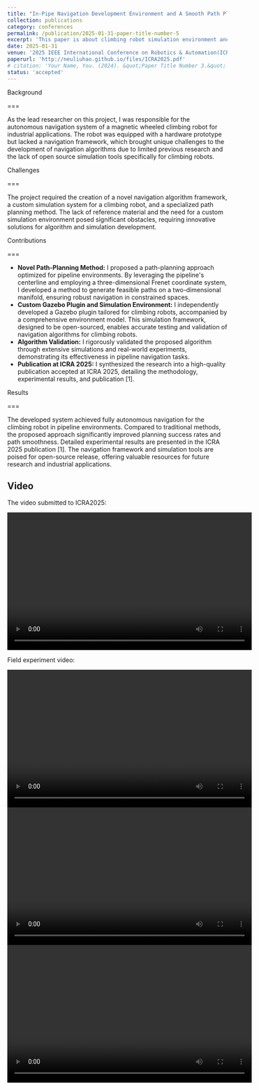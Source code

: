```yaml
---
title: "In-Pipe Navigation Development Environment and A Smooth Path Planning Method on Pipeline Surface."
collection: publications
category: conferences
permalink: /publication/2025-01-31-paper-title-number-5
excerpt: 'This paper is about climbing robot simulation environment and planning algorithm.'
date: 2025-01-31
venue: '2025 IEEE International Conference on Robotics & Automation(ICRA2025)'
paperurl: 'http://neuliuhao.github.io/files/ICRA2025.pdf'
# citation: 'Your Name, You. (2024). &quot;Paper Title Number 3.&quot; <i>GitHub Journal of Bugs</i>. 1(3).'
status: 'accepted'
---
```


Background

===

As the lead researcher on this project, I was responsible for the autonomous navigation system of a magnetic wheeled climbing robot for industrial applications. The robot was equipped with a hardware prototype but lacked a navigation framework, which brought unique challenges to the development of navigation algorithms due to limited previous research and the lack of open source simulation tools specifically for climbing robots.

Challenges

===

The project required the creation of a novel navigation algorithm framework, a custom simulation system for a climbing robot, and a specialized path planning method. The lack of reference material and the need for a custom simulation environment posed significant obstacles, requiring innovative solutions for algorithm and simulation development.

Contributions

===

- **Novel Path-Planning Method:** I proposed a path-planning approach optimized for pipeline environments. By leveraging the pipeline's centerline and employing a three-dimensional Frenet coordinate system, I developed a method to generate feasible paths on a two-dimensional manifold, ensuring robust navigation in constrained spaces.
- **Custom Gazebo Plugin and Simulation Environment:** I independently developed a Gazebo plugin tailored for climbing robots, accompanied by a comprehensive environment model. This simulation framework, designed to be open-sourced, enables accurate testing and validation of navigation algorithms for climbing robots.
- **Algorithm Validation:** I rigorously validated the proposed algorithm through extensive simulations and real-world experiments, demonstrating its effectiveness in pipeline navigation tasks.
- **Publication at ICRA 2025:** I synthesized the research into a high-quality publication accepted at ICRA 2025, detailing the methodology, experimental results, and publication [1].

Results

===

The developed system achieved fully autonomous navigation for the climbing robot in pipeline environments. Compared to traditional methods, the proposed approach significantly improved planning success rates and path smoothness. Detailed experimental results are presented in the ICRA 2025 publication [1]. The navigation framework and simulation tools are poised for open-source release, offering valuable resources for future research and industrial applications.

## Video

<!-- <iframe width="560" height="315" src="https://www.youtube.com/embed/YOUR_VIDEO_ID" frameborder="0" allow="accelerometer; autoplay; clipboard-write; encrypted-media; gyroscope; picture-in-picture" allowfullscreen></iframe> -->

<!-- 或者使用本地视频 -->

The video submitted to ICRA2025:

<video width="560" height="315" controls>
  <source src="../videos/magbot/媒体1.mp4" type="video/mp4">
  Your browser does not support the video tag.
</video>

Field experiment video:

<video width="560" height="315" controls>
  <source src="../videos/magbot/媒体2.mp4" type="video/mp4">
  Your browser does not support the video tag.
</video>

<video width="560" height="315" controls>
  <source src="../videos/magbot/媒体3.mp4" type="video/mp4">
  Your browser does not support the video tag.
</video>

<video width="560" height="315" controls>
  <source src="../videos/magbot/媒体4.mp4" type="video/mp4">
  Your browser does not support the video tag.
</video>

